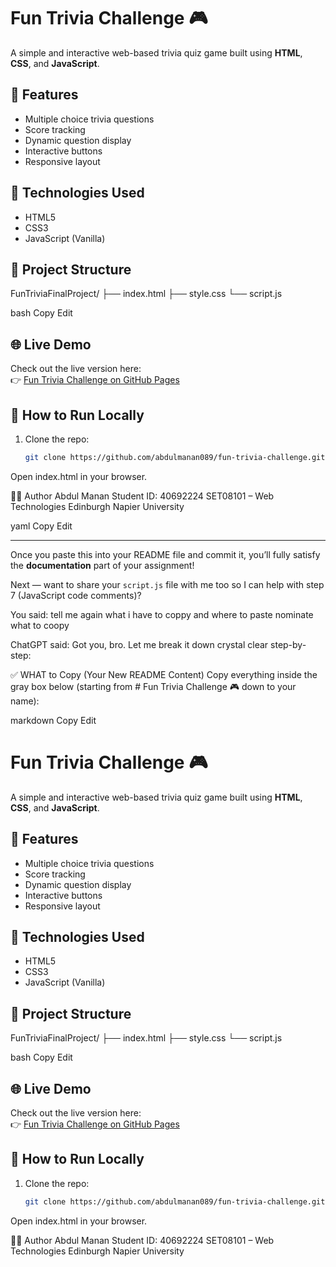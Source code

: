 # Fun Trivia Challenge 🎮

A simple and interactive web-based trivia quiz game built using **HTML**, **CSS**, and **JavaScript**.

## 🧠 Features

- Multiple choice trivia questions
- Score tracking
- Dynamic question display
- Interactive buttons
- Responsive layout

## 🚀 Technologies Used

- HTML5
- CSS3
- JavaScript (Vanilla)

## 📁 Project Structure

FunTriviaFinalProject/ ├── index.html ├── style.css └── script.js

bash
Copy
Edit

## 🌐 Live Demo

Check out the live version here:  
👉 [Fun Trivia Challenge on GitHub Pages](https://abdulmanan089.github.io/fun-trivia-challenge/)

## 📄 How to Run Locally

1. Clone the repo:
   ```bash
   git clone https://github.com/abdulmanan089/fun-trivia-challenge.git
Open index.html in your browser.

🙋‍♂️ Author
Abdul Manan
Student ID: 40692224
SET08101 – Web Technologies
Edinburgh Napier University

yaml
Copy
Edit

---

Once you paste this into your README file and commit it, you’ll fully satisfy the **documentation** part of your assignment!

Next — want to share your `script.js` file with me too so I can help with step 7 (JavaScript code comments)?






You said:
tell me again what i have to coppy and where to paste nominate what to coopy


ChatGPT said:
Got you, bro. Let me break it down crystal clear step-by-step:

✅ WHAT to Copy (Your New README Content)
Copy everything inside the gray box below (starting from # Fun Trivia Challenge 🎮 down to your name):

markdown
Copy
Edit
# Fun Trivia Challenge 🎮

A simple and interactive web-based trivia quiz game built using **HTML**, **CSS**, and **JavaScript**.

## 🧠 Features

- Multiple choice trivia questions
- Score tracking
- Dynamic question display
- Interactive buttons
- Responsive layout

## 🚀 Technologies Used

- HTML5
- CSS3
- JavaScript (Vanilla)

## 📁 Project Structure

FunTriviaFinalProject/ ├── index.html ├── style.css └── script.js

bash
Copy
Edit

## 🌐 Live Demo

Check out the live version here:  
👉 [Fun Trivia Challenge on GitHub Pages](https://abdulmanan089.github.io/fun-trivia-challenge/)

## 📄 How to Run Locally

1. Clone the repo:
   ```bash
   git clone https://github.com/abdulmanan089/fun-trivia-challenge.git
Open index.html in your browser.

🙋‍♂️ Author
Abdul Manan
Student ID: 40692224
SET08101 – Web Technologies
Edinburgh Napier University
